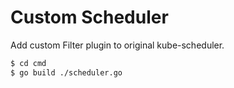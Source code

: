 # Custom Scheduler
Add custom Filter plugin to original kube-scheduler.

```bash
$ cd cmd
$ go build ./scheduler.go
```
